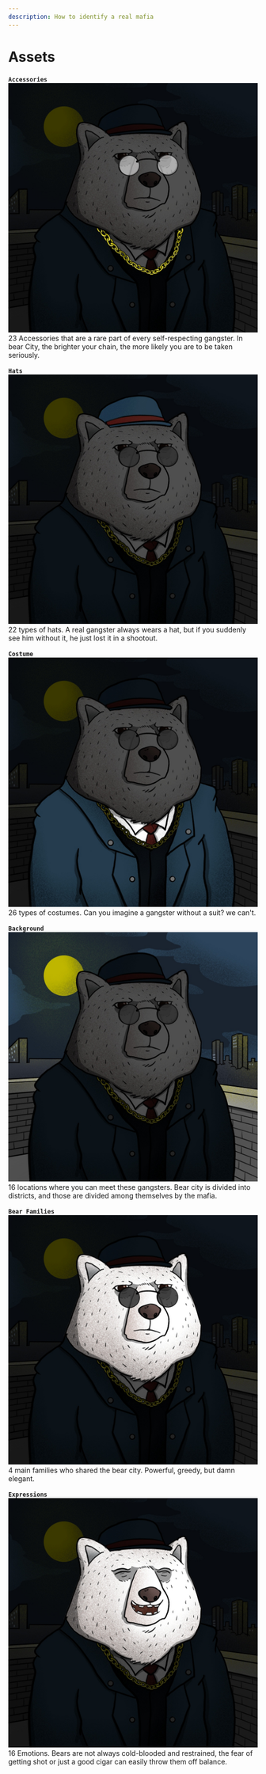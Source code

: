 ```yaml
---
description: How to identify a real mafia
---
```


# Assets

**`Accessories`**\
![](<../.gitbook/assets/assets_accessories.png>)\
23 Accessories that are a rare part of every self-respecting gangster. In bear City, the brighter your chain, the more likely you are to be taken seriously.

**`Hats`**\
![](../.gitbook/assets/assets_hats.png)\
22 types of hats. A real gangster always wears a hat, but if you suddenly see him without it, he just lost it in a shootout.

**`Costume`**\
![](<../.gitbook/assets/assets_costume.png>)\
26 types of costumes. Can you imagine a gangster without a suit? we can't.

**`Background`**\
![](<../.gitbook/assets/assets_background.png>)\
16 locations where you can meet these gangsters. Bear city is divided into districts, and those are divided among themselves by the mafia.

**`Bear Families`**\
![](<../.gitbook/assets/assets_families.png>)\
4 main families who shared the bear city. Powerful, greedy, but damn elegant.

**`Expressions`**\
![](<../.gitbook/assets/assets_expressions.png>)\
16 Emotions. Bears are not always cold-blooded and restrained, the fear of getting shot or just a good cigar can easily throw them off balance.

